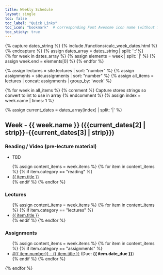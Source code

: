 ```yaml
---
title: Weekly Schedule
layout: single
toc: false
toc_label: "Quick Links"
toc_icon: "bookmark"  # corresponding Font Awesome icon name (without fa prefix)
toc_sticky: true
---
```


{% capture dates_string %}
  {% include /functions/calc_week_dates.html %}
{% endcapture %}
{% assign dates_array = dates_string | split: '::'%}	
{% for week in dates_array %}
  {% assign elements = week | split: '|' %}
  {% assign week.end = elements[0] %}
{% endfor %}

{% assign lectures = site.lectures | sort: "number" %}
{% assign assignments = site.assignments | sort: "number" %}
{% assign all_items = lectures | concat: assignments | group_by: 'week'  %}
 

{% for week in all_items %}
  {% comment %}
    Capture stores strings so convert to int to use in array
  {% endcomment %}
  {% assign index = week.name | times: 1 %} 

  {% assign current_dates = dates_array[index] | split: '|' %}

  <h2 id="week_{{ week.name }}">Week - {{ week.name }} ({{current_dates[2] | strip}}-{{current_dates[3] | strip}})
  <a class="header-link" href="#week_{{ week.name }}" title="Permalink"></a></h2>
  <div class="weekly_schedule_content_area">
    <h3 class="no_toc weekly_schedule_content_label">Reading / Video (pre-lecture material)</h3>
    <ul><li class="weekly_schedule_content_item">TBD</li></ul>
    <ul>
      {% assign content_items = week.items %}
      {% for item in content_items %}
        {% if item.category == "reading" %}
          <li class="weekly_schedule_content_item">
            <a href="{{ site.baseurl }}{{ item.url }}">{{ item.title }}</a>
          </li>
        {% endif %}
      {% endfor %}
    </ul>
  </div>
  <div class="weekly_schedule_content_area">
    <h3 class="no_toc weekly_schedule_content_label">Lectures</h3>
    <ul>
      {% assign content_items = week.items %}
      {% for item in content_items %}
        {% if item.category == "lectures" %}
          <li class="weekly_schedule_content_item">
            <a href="{{ site.baseurl }}{{ item.url }}">{{ item.title }}</a>
          </li>
        {% endif %}
      {% endfor %}
    </ul>
  </div>
  <div class="weekly_schedule_content_area">
    <h3 class="no_toc weekly_schedule_content_label">Assignments</h3>
    <ul>
      {% assign content_items = week.items %}
      {% for item in content_items %}
        {% if item.category == "assignments" %}
          <li class="weekly_schedule_content_item">
            <a href="{{ site.baseurl }}{{ item.url }}">#{{ item.number}} - {{ item.title }}</a> 
          (Due: <b>{{ item.date_due }}</b>)
          </li>    
        {% endif %}
      {% endfor %}
    </ul>
  </div>
{% endfor %}